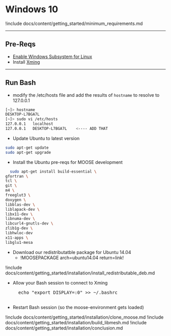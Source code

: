 # Windows 10

!include docs/content/getting_started/minimum_requirements.md

---
## Pre-Reqs
* [Enable Windows Subsystem for Linux](https://msdn.microsoft.com/en-us/commandline/wsl/install_guide)
* Install [Xming](https://sourceforge.net/projects/xming/)

---
## Run Bash
* modify the /etc/hosts file and add the results of `hostname` to resolve to 127.0.0.1

```bash
[~]> hostname
DESKTOP-L7BGA7L
[~]> sudo vi /etc/hosts
127.0.0.1   localhost
127.0.0.1   DESKTOP-L7BGA7L    <---- ADD THAT
```

* Update Ubuntu to latest version

```bash
sudo apt-get update
sudo apt-get upgrade
```

* Install the Ubuntu pre-reqs for MOOSE development


```bash
  sudo apt-get install build-essential \
gfortran \
tcl \
git \
m4 \
freeglut3 \
doxygen \
libblas-dev \
liblapack-dev \
libx11-dev \
libnuma-dev \
libcurl4-gnutls-dev \
zlib1g-dev \
libhwloc-dev
x11-apps \
libglu1-mesa
```


* Download our redistributatble package for Ubuntu 14.04
    * !MOOSEPACKAGE arch=ubuntu14.04 return=link!

!include docs/content/getting_started/installation/install_redistributable_deb.md

* Allow your Bash session to connect to Xming

    <pre>
    echo "export DISPLAY=:0" >> ~/.bashrc
    </pre>

* Restart Bash session (so the moose-environment gets loaded)

!include docs/content/getting_started/installation/clone_moose.md
!include docs/content/getting_started/installation/build_libmesh.md
!include docs/content/getting_started/installation/conclusion.md
